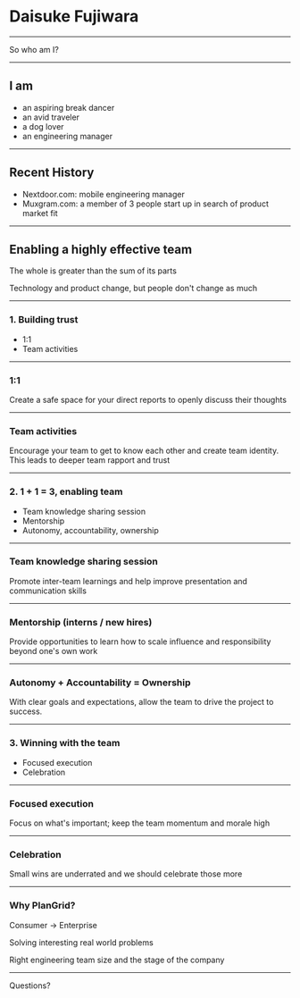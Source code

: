 # Daisuke Fujiwara 

---

So who am I?

---

## I am
- an aspiring break dancer
- an avid traveler
- a dog lover
- an engineering manager

---

## Recent History

- Nextdoor.com: mobile engineering manager
- Muxgram.com: a member of 3 people start up in search of product market fit

---

## Enabling a highly effective team

The whole is greater than the sum of its parts

Technology and product change, but people don't change as much

---

### 1. Building trust 

- 1:1
- Team activities

---

### 1:1

<!--
- Weekly session for ~30 minutes
- Happiness index as a conversation starter
- Focus on listening
- Provide and receive fresh feedback
- Agree on action items on both ends for the next time
-->

Create a safe space for your direct reports to openly discuss their thoughts

---

### Team activities

<!--
- Weekly team boba run
- Dinner / Movies night out
- offsites
-->

Encourage your team to get to know each other and create team identity. This leads to deeper team rapport and trust

---

### 2. 1 + 1 = 3, enabling team 

- Team knowledge sharing session 
- Mentorship
- Autonomy, accountability, ownership

---

### Team knowledge sharing session

<!--
- "Share your knowledge": Eng all hands presentation to the entire eng org
- Co-ops: Bi-weeky cross team technical meetings about iOS and Android
-->

Promote inter-team learnings and help improve presentation and communication skills

---

### Mentorship (interns / new hires)

Provide opportunities to learn how to scale influence and responsibility beyond one's own work

---

###  Autonomy + Accountability = Ownership

With clear goals and expectations, allow the team to drive the project to success.

---

### 3. Winning with the team

- Focused execution
- Celebration

---

### Focused execution

Focus on what's important; keep the team momentum and morale high

---

### Celebration

Small wins are underrated and we should celebrate those more

---

### Why PlanGrid?

Consumer -> Enterprise

Solving interesting real world problems

Right engineering team size and the stage of the company

---

Questions?
